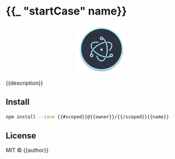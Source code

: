 # {{_ "startCase" name}}

<p align="center">
	<img src="resources/icon/icon.png" alt="Logo" width="128">
</p>

{{description}}

## Install

```sh
npm install --save {{#scoped}}@{{owner}}/{{/scoped}}{{name}}
```

## License

MIT © {{author}}
